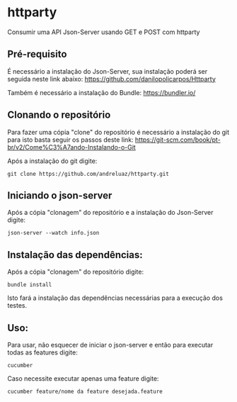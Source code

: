 # httparty
Consumir uma API Json-Server usando GET e POST com httparty

## Pré-requisito

É necessário a instalação do Json-Server, sua instalação poderá ser seguida neste link abaixo:
https://github.com/danilopolicarpos/Httparty

Também é necessário a instalação do Bundle:
https://bundler.io/

## Clonando o repositório

Para fazer uma cópia "clone" do repositório é necessário a instalação do git para isto basta seguir os passos deste link:
https://git-scm.com/book/pt-br/v2/Come%C3%A7ando-Instalando-o-Git

Após a instalação do git digite:
```
git clone https://github.com/andreluaz/httparty.git
```
## Iniciando o json-server

Após a cópia "clonagem" do repositório e a instalação do Json-Server digite:
```
json-server --watch info.json
```

## Instalação das dependências:

Após a cópia "clonagem" do repositório digite:
```
bundle install
```

Isto fará a instalação das dependências necessárias para a execução dos testes.

## Uso:

Para usar, não esquecer de iniciar o json-server e então para executar todas as features digite:

```
cucumber
```

Caso necessite executar apenas uma feature digite:

```
cucumber feature/nome da feature desejada.feature
```

